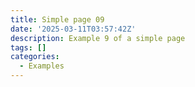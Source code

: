 ```yaml
---
title: Simple page 09
date: '2025-03-11T03:57:42Z'
description: Example 9 of a simple page
tags: []
categories:
  - Examples
---
```

